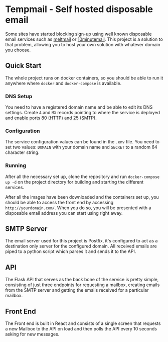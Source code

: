# Tempmail - Self hosted disposable email

Some sites have started blocking sign-up using well known disposable email
services such as [meltmail](https://meltmail.com) or
[10minutemail](https://10minutemail.com). This project is a solution to that
problem, allowing you to host your own solution with whatever domain you
choose.

## Quick Start

The whole project runs on docker containers, so you should be able to run it
anywhere where `docker` and `docker-compose` is available.

### DNS Setup

You need to have a registered domain name and be able to edit its DNS settings.
Create `A` and `MX` records pointing to where the service is deployed and
enable ports 80 (HTTP) and 25 (SMTP).

### Configuration

The service configuration values can be found in the `.env` file. You need to
set two values: `DOMAIN` with your domain name and `SECRET` to a random 64
character string.

### Running

After all the necessary set up, clone the repository and run
`docker-compose up -d` on the project directory for building and starting the
different services.

After all the images have been downloaded and the containers set up, you
should be able to access the front end by accessing `http://yourdomain.com/`.
When you do so, you will be presented with a disposable email address you can
start using right away.

## SMTP Server

The email server used for this project is Postfix, it's configured to act as a
destination only server for the configured domain. All received emails are
piped to a python script which parses it and sends it to the API.

## API

The Flask API that serves as the back bone of the service is pretty simple,
consisting of just three endpoints for requesting a mailbox, creating emails
from the SMTP server and getting the emails received for a particular mailbox.

## Front End

The Front end is built in React and consists of a single screen that requests a
new Mailbox to the API on load and then polls the API every 10 seconds asking
for new messages.
